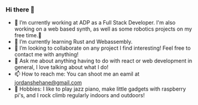 ### Hi there 👋

- 🔭 I’m currently working at ADP as a Full Stack Developer. I'm also working on a web based synth, as well as some robotics projects on my free time.🤖
- 🌱 I’m currently learning Rust and Webassembly.
- 👯 I’m looking to collaborate on any project I find interesting! Feel free to contact me with anything!
- 💬 Ask me about anything having to do with react or web development in general, I love talking about what I do!
- 📫 How to reach me: You can shoot me an eamil at jordanshehane@gmail.com
- 🎉 Hobbies: I like to play jazz piano, make little gadgets with raspberry pi's, and I rock climb regularly indoors and outdoors!

